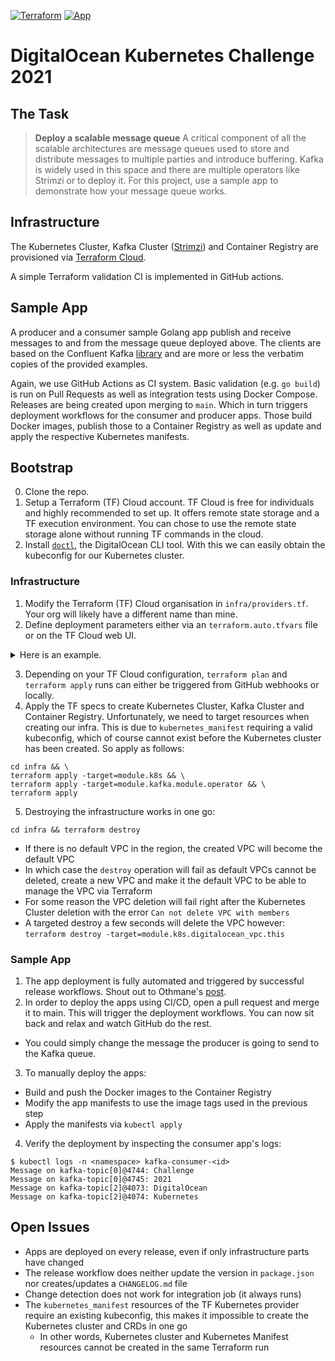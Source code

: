[![Terraform](https://github.com/neurotronix/do-k8s-challenge-2021/actions/workflows/terraform.yaml/badge.svg)](https://github.com/neurotronix/do-k8s-challenge-2021/actions/workflows/terraform.yaml)
[![App](https://github.com/neurotronix/do-k8s-challenge-2021/actions/workflows/app.yaml/badge.svg)](https://github.com/neurotronix/do-k8s-challenge-2021/actions/workflows/app.yaml)
# DigitalOcean Kubernetes Challenge 2021
## The Task
> **Deploy a scalable message queue**
> A critical component of all the scalable architectures are message queues used to store and
> distribute messages to multiple parties and introduce buffering. Kafka is widely used in
> this space and there are multiple operators like Strimzi or to deploy it. For this project,
> use a sample app to demonstrate how your message queue works.

## Infrastructure
The Kubernetes Cluster, Kafka Cluster ([Strimzi](https://strimzi.io)) and Container Registry are provisioned via [Terraform Cloud](https://app.terraform.io).

A simple Terraform validation CI is implemented in GitHub actions.

## Sample App
A producer and a consumer sample Golang app publish and receive messages to and from the message queue deployed above. The clients are based on the Confluent Kafka [library](https://github.com/confluentinc/confluent-kafka-go) and are more or less the verbatim copies of the provided examples.

Again, we use GitHub Actions as CI system. Basic validation (e.g. `go build`) is run on Pull Requests as well as integration tests using Docker Compose. Releases are being created upon merging to `main`. Which in turn triggers deployment workflows for the consumer and producer apps. Those build Docker images, publish those to a Container Registry as well as update and apply the respective Kubernetes manifests.

## Bootstrap
0. Clone the repo.
1. Setup a Terraform (TF) Cloud account. TF Cloud is free for individuals and highly recommended to set up. It offers remote state storage and a TF execution environment. You can chose to use the remote state storage alone without running TF commands in the cloud.
2. Install [`doctl`](https://docs.digitalocean.com/reference/doctl/how-to/install/), the DigitalOcean CLI tool. With this we can easily obtain the kubeconfig for our Kubernetes cluster.

### Infrastructure
1. Modify the Terraform (TF) Cloud organisation in `infra/providers.tf`. Your org will likely have a different name than mine.
2. Define deployment parameters either via an `terraform.auto.tfvars` file or on the TF Cloud web UI. 
<details>
<summary>Here is an example.</summary>
<p>

```hcl
#### k8s-cluster
project   = "do-k8s-challenge-2021"
vpc_range = "10.0.0.0/24"
region    = "fra1"
node_pool = {
  size       = "s-2vcpu-2gb-amd"
  auto_scale = false
  node_count = 3
}

### strimzi-kafka
strimzi_version = "0.26.0"
namespace       = "kafka"
cluster = {
  kafka = {
    name         = "kafka-cluster"
    replicas     = 2
    storage      = 10
    delete_claim = true
  }
  zookeeper = {
    replicas     = 2
    storage      = 10
    delete_claim = true
  }
}
topic = {
  name       = "kafka-topic"
  partitions = 3
  replicas   = 1
}
```

</p>
</details>  

3. Depending on your TF Cloud configuration, `terraform plan` and `terraform apply` runs can either be triggered from GitHub webhooks or locally.
4. Apply the TF specs to create Kubernetes Cluster, Kafka Cluster and Container Registry. Unfortunately, we need to target resources when creating our infra. This is due to `kubernetes_manifest` requiring a valid kubeconfig, which of course cannot exist before the Kubernetes cluster has been created. So apply as follows:
```shell
cd infra && \
terraform apply -target=module.k8s && \
terraform apply -target=module.kafka.module.operator && \
terraform apply
```
5. Destroying the infrastructure works in one go:
```shell
cd infra && terraform destroy
```
  - If there is no default VPC in the region, the created VPC will become the default VPC
  - In which case the `destroy` operation will fail as default VPCs cannot be deleted, create a new VPC and make it the default VPC to be able to manage the VPC via Terraform
  - For some reason the VPC deletion will fail right after the Kubernetes Cluster deletion with the error `Can not delete VPC with members`
  - A targeted destroy a few seconds will delete the VPC however: `terraform destroy -target=module.k8s.digitalocean_vpc.this`

### Sample App
1. The app deployment is fully automated and triggered by successful release workflows. Shout out to Othmane's [post](https://dev.to/othpwn/how-to-deploy-an-api-to-a-kubernetes-cluster-with-a-github-actions-ci-cd-workflow-km).
2. In order to deploy the apps using CI/CD, open a pull request and merge it to main. This will trigger the deployment workflows. You can now sit back and relax and watch GitHub do the rest.
  - You could simply change the message the producer is going to send to the Kafka queue.
3. To manually deploy the apps:
  - Build and push the Docker images to the Container Registry
  - Modify the app manifests to use the image tags used in the previous step
  - Apply the manifests via `kubectl apply`
4. Verify the deployment by inspecting the consumer app's logs:
```shell
$ kubectl logs -n <namespace> kafka-consumer-<id>
Message on kafka-topic[0]@4744: Challenge
Message on kafka-topic[0]@4745: 2021
Message on kafka-topic[2]@4073: DigitalOcean
Message on kafka-topic[2]@4074: Kubernetes
```

## Open Issues
- Apps are deployed on every release, even if only infrastructure parts have changed
- The release workflow does neither update the version in `package.json` nor creates/updates a `CHANGELOG.md` file
- Change detection does not work for integration job (it always runs)
- The `kubernetes_manifest` resources of the TF Kubernetes provider require an existing kubeconfig, this makes it impossible to create the Kubernetes cluster and CRDs in one go
  - In other words, Kubernetes cluster and Kubernetes Manifest resources cannot be created in the same Terraform run

